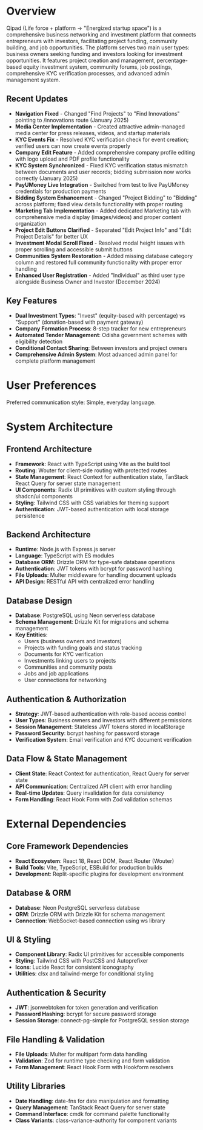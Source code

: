 # Overview

Qipad (Life force + platform → "Energized startup space") is a comprehensive business networking and investment platform that connects entrepreneurs with investors, facilitating project funding, community building, and job opportunities. The platform serves two main user types: business owners seeking funding and investors looking for investment opportunities. It features project creation and management, percentage-based equity investment system, community forums, job postings, comprehensive KYC verification processes, and advanced admin management system.

## Recent Updates
- **Navigation Fixed** - Changed "Find Projects" to "Find Innovations" pointing to /innovations route (January 2025)
- **Media Center Implementation** - Created attractive admin-managed media center for press releases, videos, and startup materials
- **KYC Events Fix** - Resolved KYC verification check for event creation; verified users can now create events properly
- **Company Edit Feature** - Added comprehensive company profile editing with logo upload and PDF profile functionality
- **KYC System Synchronized** - Fixed KYC verification status mismatch between documents and user records; bidding submission now works correctly (January 2025)
- **PayUMoney Live Integration** - Switched from test to live PayUMoney credentials for production payments
- **Bidding System Enhancement** - Changed "Project Bidding" to "Bidding" across platform; fixed view details functionality with proper routing
- **Marketing Tab Implementation** - Added dedicated Marketing tab with comprehensive media display (images/videos) and proper content organization
- **Project Edit Buttons Clarified** - Separated "Edit Project Info" and "Edit Project Details" for better UX
- **Investment Modal Scroll Fixed** - Resolved modal height issues with proper scrolling and accessible submit buttons
- **Communities System Restoration** - Added missing database category column and restored full community functionality with proper error handling
- **Enhanced User Registration** - Added "Individual" as third user type alongside Business Owner and Investor (December 2024)

## Key Features
- **Dual Investment Types**: "Invest" (equity-based with percentage) vs "Support" (donation-based with payment gateway)
- **Company Formation Process**: 8-step tracker for new entrepreneurs  
- **Automated Tender Management**: Odisha government schemes with eligibility detection
- **Conditional Contact Sharing**: Between investors and project owners
- **Comprehensive Admin System**: Most advanced admin panel for complete platform management

# User Preferences

Preferred communication style: Simple, everyday language.

# System Architecture

## Frontend Architecture
- **Framework**: React with TypeScript using Vite as the build tool
- **Routing**: Wouter for client-side routing with protected routes
- **State Management**: React Context for authentication state, TanStack React Query for server state management
- **UI Components**: Radix UI primitives with custom styling through shadcn/ui components
- **Styling**: Tailwind CSS with CSS variables for theming support
- **Authentication**: JWT-based authentication with local storage persistence

## Backend Architecture
- **Runtime**: Node.js with Express.js server
- **Language**: TypeScript with ES modules
- **Database ORM**: Drizzle ORM for type-safe database operations
- **Authentication**: JWT tokens with bcrypt for password hashing
- **File Uploads**: Multer middleware for handling document uploads
- **API Design**: RESTful API with centralized error handling

## Database Design
- **Database**: PostgreSQL using Neon serverless database
- **Schema Management**: Drizzle Kit for migrations and schema management
- **Key Entities**:
  - Users (business owners and investors)
  - Projects with funding goals and status tracking
  - Documents for KYC verification
  - Investments linking users to projects
  - Communities and community posts
  - Jobs and job applications
  - User connections for networking

## Authentication & Authorization
- **Strategy**: JWT-based authentication with role-based access control
- **User Types**: Business owners and investors with different permissions
- **Session Management**: Stateless JWT tokens stored in localStorage
- **Password Security**: bcrypt hashing for password storage
- **Verification System**: Email verification and KYC document verification

## Data Flow & State Management
- **Client State**: React Context for authentication, React Query for server state
- **API Communication**: Centralized API client with error handling
- **Real-time Updates**: Query invalidation for data consistency
- **Form Handling**: React Hook Form with Zod validation schemas

# External Dependencies

## Core Framework Dependencies
- **React Ecosystem**: React 18, React DOM, React Router (Wouter)
- **Build Tools**: Vite, TypeScript, ESBuild for production builds
- **Development**: Replit-specific plugins for development environment

## Database & ORM
- **Database**: Neon PostgreSQL serverless database
- **ORM**: Drizzle ORM with Drizzle Kit for schema management
- **Connection**: WebSocket-based connection using ws library

## UI & Styling
- **Component Library**: Radix UI primitives for accessible components
- **Styling**: Tailwind CSS with PostCSS and Autoprefixer
- **Icons**: Lucide React for consistent iconography
- **Utilities**: clsx and tailwind-merge for conditional styling

## Authentication & Security
- **JWT**: jsonwebtoken for token generation and verification
- **Password Hashing**: bcrypt for secure password storage
- **Session Storage**: connect-pg-simple for PostgreSQL session storage

## File Handling & Validation
- **File Uploads**: Multer for multipart form data handling
- **Validation**: Zod for runtime type checking and form validation
- **Form Management**: React Hook Form with Hookform resolvers

## Utility Libraries
- **Date Handling**: date-fns for date manipulation and formatting
- **Query Management**: TanStack React Query for server state
- **Command Interface**: cmdk for command palette functionality
- **Class Variants**: class-variance-authority for component variants